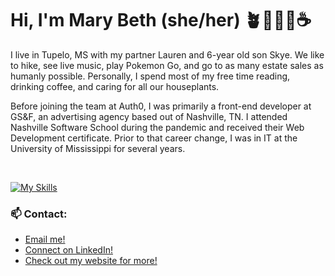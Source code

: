 <h1>Hi, I'm Mary Beth (she/her) 🪴🧘🏻‍♀️☕️</h1>

I live in Tupelo, MS with my partner Lauren and 6-year old son Skye. We like to hike, see live music, play Pokemon Go, and go to as many estate sales as humanly possible. Personally, I spend most of my free time reading, drinking coffee, and caring for all our houseplants.

Before joining the team at Auth0, I was primarily a front-end developer at GS&F, an advertising agency based out of Nashville, TN. I attended Nashville Software School during the pandemic and received their Web Development certificate. Prior to that career change, I was in IT at the University of Mississippi for several years.

<br />

[![My Skills](https://skillicons.dev/icons?i=js,html,css,bootstrap,cs,dotnet,figma,firebase,git,graphql,nextjs,react,styledcomponents,ts,wordpress,emotion&theme=dark&perline=8)](https://skillicons.dev)

### 📫 Contact:
* [Email me!](mailto:marybhunter1@gmail.com)
* [Connect on LinkedIn!](https://www.linkedin.com/in/marybhunter1/)
* [Check out my website for more!](https://marybeth-hunter.com)

<!--
**marybethhunter/marybethhunter** is a ✨ _special_ ✨ repository because its `README.md` (this file) appears on your GitHub profile.

Here are some ideas to get you started:

- 🔭 I’m currently working on ...
- 🌱 I’m currently learning ...
- 👯 I’m looking to collaborate on ...
- 🤔 I’m looking for help with ...
- 💬 Ask me about ...
- 📫 How to reach me: ...
- 😄 Pronouns: ...
- ⚡ Fun fact: ...
-->
